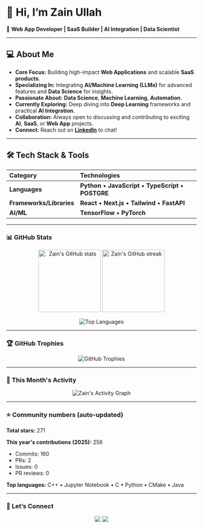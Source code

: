 # 👋 Hi, I’m Zain Ullah

🚀 **Web App Developer | SaaS Builder | AI Integration | Data Scientist**

---

## 💻 About Me

* **Core Focus:** Building high-impact **Web Applications** and scalable **SaaS products**.
* **Specializing In:** Integrating **AI/Machine Learning (LLMs)** for advanced features and **Data Science** for insights.
* **Passionate About:** **Data Science**, **Machine Learning**, **Automation**.
* **Currently Exploring:** Deep diving into **Deep Learning** frameworks and practical **AI Integration**.
* **Collaboration:** Always open to discussing and contributing to exciting **AI**, **SaaS**, or **Web App** projects.
* **Connect:** Reach out on [**LinkedIn**](https://www.linkedin.com/in/zain-ullah-466aa4125/) to chat!

---

## 🛠️ Tech Stack & Tools

| Category | Technologies |
| :--- | :--- |
| **Languages** | **Python** • **JavaScript** • **TypeScript** • **POSTGRE** |
| **Frameworks/Libraries** | **React** • **Next.js** • **Tailwind** • **FastAPI** |
| **AI/ML** | **TensorFlow** • **PyTorch** |

---

### 📊 GitHub Stats

<p align="center">
  <img src="https://github-readme-stats.vercel.app/api?username=zainachak&show_icons=true&theme=tokyonight" alt="Zain's GitHub stats" height="165" />
  <img src="https://github-readme-streak-stats.herokuapp.com/?user=zainachak&theme=tokyonight" alt="Zain's GitHub streak" height="165" />
</p>

<p align="center">
  <img src="https://github-readme-stats.vercel.app/api/top-langs/?username=zainachak&layout=compact&theme=tokyonight" alt="Top Languages" />
</p>

---

### 🏆 GitHub Trophies

<p align="center">
  <img src="https://github-profile-trophy.vercel.app/?username=zainachak&theme=tokyonight&no-bg=true&no-frame=true" alt="GitHub Trophies" />
</p>

---

### 📅 This Month's Activity

<p align="center">
  <img src="https://github-readme-activity-graph.vercel.app/graph?username=zainachak&theme=tokyo-night" alt="Zain's Activity Graph" />
</p>

---

### ⭐ Community numbers (auto-updated)

<!-- TOTAL_STARS -->
**Total stars:** 271
<!-- TOTAL_STARS END -->

<!-- YEAR_ACTIVITY -->
**This year's contributions (2025):** 256
- Commits: 160
- PRs: 2
- Issues: 0
- PR reviews: 0
<!-- YEAR_ACTIVITY END -->

<!-- TOP_LANGS -->
**Top languages:** C++ • Jupyter Notebook • C • Python • CMake • Java
<!-- TOP_LANGS END -->

---

### 💬 Let’s Connect

<p align="center">
  <a href="https://www.linkedin.com/in/zain-ullah-466aa4125/"><img src="https://img.shields.io/badge/LinkedIn-blue?logo=linkedin&logoColor=white" /></a>
  <a href="https://github.com/zainachak"><img src="https://img.shields.io/badge/GitHub-black?logo=github&logoColor=white" /></a>
</p>
